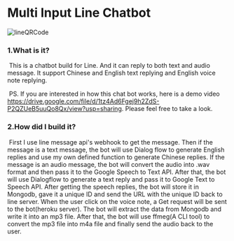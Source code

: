 # Multi Input Line Chatbot

![lineQRCode](/Users/adrian/Downloads/lineQRCode.png)

### 1.What is it?

​	This is a chatbot build for Line. And it can reply to both text and audio message. It support Chinese and English text replying and English voice note replying. 

​	PS.  If you are interested in how this chat bot works, here is a demo video https://drive.google.com/file/d/1tz4Ad6Fgej9h2ZdS-P2QZUeB5uuQo8Qx/view?usp=sharing. Please feel free to take a look.

### 2.How did I build it?

​	First I use line message api's webhook to get the message. Then if the message is a text message, the bot will use Dialog flow to generate English replies and use my own defined function to generate Chinese replies. If the message is an audio message, the bot will convert the audio into .wav format and then pass it to the Google Speech to Text API. After that, the bot will use Dialogflow to generate a text reply and pass it to Google Text to Speech API. After getting the speech replies, the bot will store it in Mongodb, gave it a unique ID and send the URL with the unique ID back to line server. When the user click on the voice note, a Get request will be sent to the bot(heroku server). The bot will extract the data from Mongodb and write it into an mp3 file. After that, the bot will use ffmeg(A CLI tool) to convert the mp3 file into m4a file and finally send the audio back to the user.

